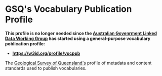 # GSQ's Vocabulary Publication Profile

**This profile is no longer needed since the [Australian Govenrment Linked Data Working Group]() has started using a general-purpose vocabulary poblication profile:**

* **<https://w3id.org/profile/vocpub>**


The [Geological Survey of Queensland's](https://www.business.qld.gov.au/industries/mining-energy-water/resources/geoscience-information/gsq) profile of metadata and content standards used to publish vocabularies.
